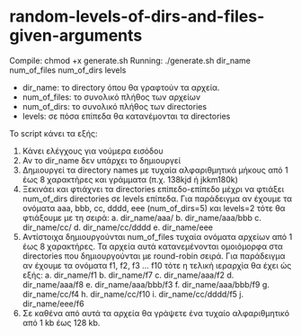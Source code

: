 # random-levels-of-dirs-and-files-given-arguments

Compile:
chmod +x generate.sh
Running:
./generate.sh dir_name num_of_files num_of_dirs levels

- dir_name: το directory όπου θα γραφτούν τα αρχεία.
- num_of_files: το συνολικό πλήθος των αρχείων
- num_of_dirs: το συνολικό πλήθος των directories
- levels: σε πόσα επίπεδα θα κατανέμονται τα directories

Το script κάνει τα εξής:
1. Κάνει ελέγχους για νούμερα εισόδου
2. Αν το dir_name δεν υπάρχει το δημιουργεί
3. Δημιουργεί τα directory names με τυχαία αλφαριθμητικά μήκους από 1 έως 8 χαρακτήρες και
γράμματα (π.χ. 138kjd ή jkkm180k)
4. Ξεκινάει και φτιάχνει τα directories επίπεδο-επίπεδο μέχρι να φτιάξει num_of_dirs directories
σε levels επίπεδα. Για παράδειγμα αν έχουμε τα ονόματα aaa, bbb, cc, dddd, eee
(num_of_dirs=5) και levels=2 τότε θα φτιάξουμε με τη σειρά:
a. dir_name/aaa/
b. dir_name/aaa/bbb
c. dir_name/cc/
d. dir_name/cc/dddd
e. dir_name/eee
5. Αντίστοιχα δημιουργούνται num_of_files τυχαία ονόματα αρχείων από 1 έως 8 χαρακτήρες. Τα
αρχεία αυτά κατανεμένονται ομοιόμορφα στα directories που δημιουργούνται με round-robin
σειρά. Για παράδειγμα αν έχουμε τα ονόματα f1, f2, f3 … f10 τότε η τελική ιεραρχία θα έχει ώς
εξής:
a. dir_name/f1
b. dir_name/f7
c. dir_name/aaa/f2
d. dir_name/aaa/f8
e. dir_name/aaa/bbb/f3
f. dir_name/aaa/bbb/f9
g. dir_name/cc/f4
h. dir_name/cc/f10
i. dir_name/cc/dddd/f5
j. dir_name/eee/f6
6. Σε καθένα από αυτά τα αρχεία θα γράψετε ένα τυχαίο αλφαριθμητικό από 1 kb έως 128 kb.
